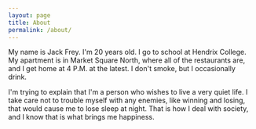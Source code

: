 ```yaml
---
layout: page
title: About
permalink: /about/
---
```


My name is Jack Frey. I'm 20 years old. I go to school at Hendrix College. My apartment is in
Market Square North, where all of the restaurants are, and I get home at 4 P.M. at the latest.
I don't smoke, but I occasionally drink.

I'm trying to explain that I'm a person who wishes to live a very quiet life. I take care not
to trouble myself with any enemies, like winning and losing, that would cause me to lose sleep
at night. That is how I deal with society, and I know that is what brings me happiness.
